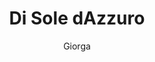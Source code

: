 ---
layout: post
title: Di Sole dAzzuro
author: Giorga
language: "Français"
image:
  artist: giorga.png
---